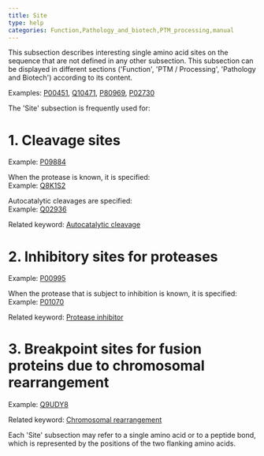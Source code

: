 ```yaml
---
title: Site
type: help
categories: Function,Pathology_and_biotech,PTM_processing,manual
---
```


This subsection describes interesting single amino acid sites on the sequence that are not defined in any other subsection. This subsection can be displayed in different sections ('Function', 'PTM / Processing', 'Pathology and Biotech') according to its content.

Examples: [P00451](https://www.uniprot.org/uniprotkb/P00451), [Q10471](https://www.uniprot.org/uniprotkb/Q10471), [P80969](https://www.uniprot.org/uniprotkb/P80969), [P02730](https://www.uniprot.org/uniprotkb/P02730)

The 'Site' subsection is frequently used for:

# 1. Cleavage sites

Example: [P09884](https://www.uniprot.org/uniprotkb/P09884)

When the protease is known, it is specified:  
Example: [Q8K1S2](https://www.uniprot.org/uniprotkb/Q8K1S2)

Autocatalytic cleavages are specified:  
Example: [Q02936](https://www.uniprot.org/uniprotkb/Q02936)

Related keyword: [Autocatalytic cleavage](https://www.uniprot.org/keywords/68)

# 2. Inhibitory sites for proteases

Example: [P00995](https://www.uniprot.org/uniprotkb/P00995)

When the protease that is subject to inhibition is known, it is specified:  
Example: [P01070](https://www.uniprot.org/uniprotkb/P01070)

Related keyword: [Protease inhibitor](https://www.uniprot.org/keywords/646)

# 3. Breakpoint sites for fusion proteins due to chromosomal rearrangement

Example: [Q9UDY8](https://www.uniprot.org/uniprotkb/Q9UDY8)

Related keyword: [Chromosomal rearrangement](https://www.uniprot.org/keywords/160)

Each 'Site' subsection may refer to a single amino acid or to a peptide bond, which is represented by the positions of the two flanking amino acids.
